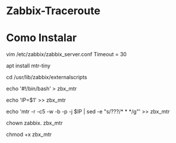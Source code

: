 # Zabbix-Traceroute

# Como Instalar

vim /etc/zabbix/zabbix_server.conf
Timeout = 30

apt install mtr-tiny

cd /usr/lib/zabbix/externalscripts

echo '#!/bin/bash' > zbx_mtr

echo 'IP=$1' >> zbx_mtr

echo 'mtr -r -c5 -w -b -p -j $IP | sed -e "s/???/* * */g"' >> zbx_mtr

chown zabbix. zbx_mtr  

chmod +x zbx_mtr
